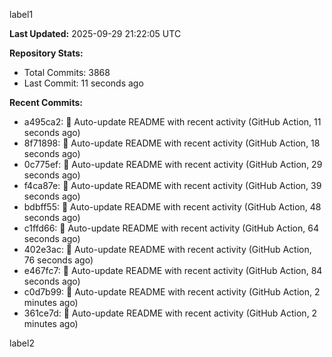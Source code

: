
label1 
<!-- ACTIVITY_START -->
**Last Updated:** 2025-09-29 21:22:05 UTC

**Repository Stats:**
- Total Commits: 3868
- Last Commit: 11 seconds ago

**Recent Commits:**
- a495ca2: 🤖 Auto-update README with recent activity (GitHub Action, 11 seconds ago)
- 8f71898: 🤖 Auto-update README with recent activity (GitHub Action, 18 seconds ago)
- 0c775ef: 🤖 Auto-update README with recent activity (GitHub Action, 29 seconds ago)
- f4ca87e: 🤖 Auto-update README with recent activity (GitHub Action, 39 seconds ago)
- bdbff55: 🤖 Auto-update README with recent activity (GitHub Action, 48 seconds ago)
- c1ffd66: 🤖 Auto-update README with recent activity (GitHub Action, 64 seconds ago)
- 402e3ac: 🤖 Auto-update README with recent activity (GitHub Action, 76 seconds ago)
- e467fc7: 🤖 Auto-update README with recent activity (GitHub Action, 84 seconds ago)
- c0d7b99: 🤖 Auto-update README with recent activity (GitHub Action, 2 minutes ago)
- 361ce7d: 🤖 Auto-update README with recent activity (GitHub Action, 2 minutes ago)
<!-- ACTIVITY_END -->

label2

